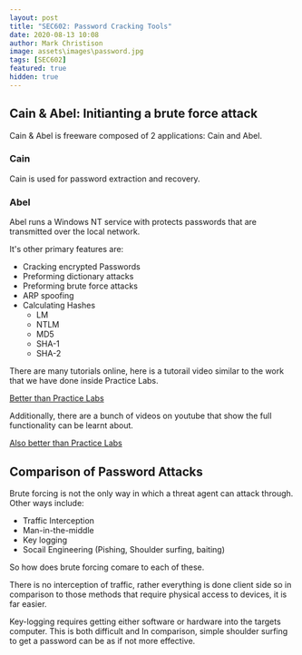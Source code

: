```yaml
---
layout: post
title: "SEC602: Password Cracking Tools"
date: 2020-08-13 10:08
author: Mark Christison
image: assets\images\password.jpg
tags: [SEC602]
featured: true
hidden: true
---
```


## Cain & Abel: Initianting a brute force attack

Cain & Abel is freeware composed of 2 applications: Cain and Abel.

### Cain

Cain is used for password extraction and recovery.

### Abel

Abel runs a Windows NT service with protects passwords that are transmitted over the local network.

It's other primary features are:

- Cracking encrypted Passwords
- Preforming dictionary attacks
- Preforming brute force attacks
- ARP spoofing
- Calculating Hashes
  - LM
  - NTLM
  - MD5
  - SHA-1
  - SHA-2

There are many tutorials online, here is a tutorail video similar to the work that we have done inside Practice Labs.

[Better than Practice Labs](https://www.youtube.com/watch?v=dVgqWclemmE)

Additionally, there are a bunch of videos on youtube that show the full functionality can be learnt about.

[Also better than Practice Labs](https://www.youtube.com/watch?v=ETF2R_ONTBU)

## Comparison of Password Attacks

Brute forcing is not the only way in which a threat agent can attack through. Other ways include:

- Traffic Interception
- Man-in-the-middle
- Key logging
- Socail Engineering (Pishing, Shoulder surfing, baiting)

So how does brute forcing comare to each of these.

There is no interception of traffic, rather everything is done client side so in comparison to those methods that require physical access to devices, it is far easier.

Key-logging requires getting either software or hardware into the targets computer. This is both difficult and
In comparison, simple shoulder surfing to get a password can be as if not more effective.
